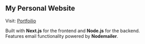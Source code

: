 ## My Personal Website

Visit: [Portfoilio](https://keshavkumar-beta.vercel.app/)

Built with **Next.js** for the frontend and **Node.js** for the backend.  
Features email functionality powered by **Nodemailer**.
